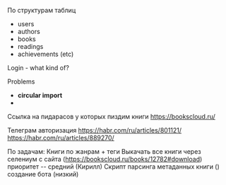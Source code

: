 По структурам таблиц

* users
* authors
* books
* readings
* achievements (etc)

Login - what kind of?

Problems
* **circular import**
* 

Ссылка на пидарасов у которых пиздим книги
https://bookscloud.ru/

Телеграм авторизация
https://habr.com/ru/articles/801121/
https://habr.com/ru/articles/889270/


По задачам:
Книги по жанрам + теги
Выкачать все книги через селениум с сайта (https://bookscloud.ru/books/12782#download) приоритет -- средний (Кирилл)
Скрипт парсинга метаданных книги ()
создание бота (низкий)



